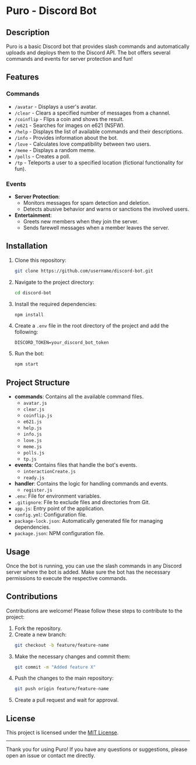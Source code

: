 # Puro - Discord Bot

## Description

Puro is a basic Discord bot that provides slash commands and automatically uploads and deploys them to the Discord API. The bot offers several commands and events for server protection and fun!

## Features

### Commands

- `/avatar` - Displays a user's avatar.
- `/clear` - Clears a specified number of messages from a channel.
- `/coinflip` - Flips a coin and shows the result.
- `/e621` - Searches for images on e621 (NSFW).
- `/help` - Displays the list of available commands and their descriptions.
- `/info` - Provides information about the bot.
- `/love` - Calculates love compatibility between two users.
- `/meme` - Displays a random meme.
- `/polls` - Creates a poll.
- `/tp` - Teleports a user to a specified location (fictional functionality for fun).

### Events

- **Server Protection**:
  - Monitors messages for spam detection and deletion.
  - Detects abusive behavior and warns or sanctions the involved users.
- **Entertainment**:
  - Greets new members when they join the server.
  - Sends farewell messages when a member leaves the server.

## Installation

1. Clone this repository:
    ```bash
    git clone https://github.com/username/discord-bot.git
    ```
2. Navigate to the project directory:
    ```bash
    cd discord-bot
    ```
3. Install the required dependencies:
    ```bash
    npm install
    ```
4. Create a `.env` file in the root directory of the project and add the following:
    ```
    DISCORD_TOKEN=your_discord_bot_token
    ```
5. Run the bot:
    ```bash
    npm start
    ```

## Project Structure

- **commands**: Contains all the available command files.
  - `avatar.js`
  - `clear.js`
  - `coinflip.js`
  - `e621.js`
  - `help.js`
  - `info.js`
  - `love.js`
  - `meme.js`
  - `polls.js`
  - `tp.js`
- **events**: Contains files that handle the bot's events.
  - `interactionCreate.js`
  - `ready.js`
- **handler**: Contains the logic for handling commands and events.
  - `register.js`
- `.env`: File for environment variables.
- `.gitignore`: File to exclude files and directories from Git.
- `app.js`: Entry point of the application.
- `config.yml`: Configuration file.
- `package-lock.json`: Automatically generated file for managing dependencies.
- `package.json`: NPM configuration file.

## Usage

Once the bot is running, you can use the slash commands in any Discord server where the bot is added. Make sure the bot has the necessary permissions to execute the respective commands.

## Contributions

Contributions are welcome! Please follow these steps to contribute to the project:

1. Fork the repository.
2. Create a new branch:
    ```bash
    git checkout -b feature/feature-name
    ```
3. Make the necessary changes and commit them:
    ```bash
    git commit -m "Added feature X"
    ```
4. Push the changes to the main repository:
    ```bash
    git push origin feature/feature-name
    ```
5. Create a pull request and wait for approval.

## License

This project is licensed under the [MIT License](LICENSE).

---

Thank you for using Puro! If you have any questions or suggestions, please open an issue or contact me directly.
